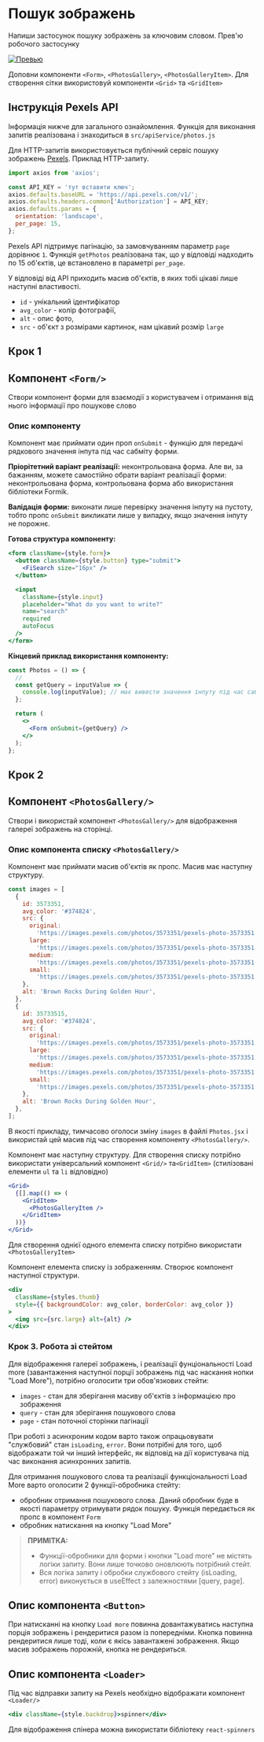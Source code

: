 # Пошук зображень

Напиши застосунок пошуку зображень за ключовим словом. Прев'ю робочого застосунку

[![Превью](https://i.gyazo.com/76384ee7d41664406ee52acb77351f07.jpg)](https://gyazo.com/76384ee7d41664406ee52acb77351f07)

Доповни компоненти `<Form>`, `<PhotosGallery>`, `<PhotosGalleryItem>`. Для
створення сітки використовуй компоненти `<Grid>` та `<GridItem>`

## Інструкція Pexels API

Інформація нижче для загального ознайомлення. Функція для виконання запитів реалізована і знаходиться в `src/apiService/photos.js`

Для HTTP-запитів використовується публічний сервіс пошуку зображень [Pexels](https://www.pexels.com/api/documentation/). Приклад HTTP-запиту.

```js
import axios from 'axios';

const API_KEY = 'тут вставити ключ';
axios.defaults.baseURL = 'https://api.pexels.com/v1/';
axios.defaults.headers.common['Authorization'] = API_KEY;
axios.defaults.params = {
  orientation: 'landscape',
  per_page: 15,
};
```

Pexels API підтримує пагінацію, за замовчуванням параметр `page` дорівнює `1`.
Функція `getPhotos` реалізована так, що у відповіді надходить по 15 об'єктів, це встановлено в параметрі `per_page`.

У відповіді від API приходить масив об'єктів, в яких тобі цікаві лише наступні
властивості.

- `id` - унікальний ідентифікатор
- `avg_color` - колір фотографії,
- `alt` - опис фото,
- `src` - об'єкт з розмірами картинок, нам цікавий розмір `large`

## Крок 1

## Компонент `<Form/>`

Створи компонент форми для взаємодії з користувачем і отримання від нього інформації про пошукове слово

### Опис компоненту

Компонент має приймати один проп `onSubmit` - функцію для передачі рядкового значення інпута під час сабміту форми.

**Пріорітетний варіант реалізації:** неконтрольована форма. Але ви, за бажанням, можете самостійно обрати варіант реалізації форми: неконтрольована форма, контрольована форма або використання бібліотеки Formik.

**Валідація форми:** виконати лише перевірку значення інпуту на пустоту, тобто пропс `onSubmit` викликати лише у випадку, якщо значення інпуту не порожнє.

**Готова структура компоненту:**

```jsx
<form className={style.form}>
  <button className={style.button} type="submit">
    <FiSearch size="16px" />
  </button>

  <input
    className={style.input}
    placeholder="What do you want to write?"
    name="search"
    required
    autoFocus
  />
</form>
```

**Кінцевий приклад використання компоненту:**

```jsx
const Photos = () => {
  //
  const getQuery = inputValue => {
    console.log(inputValue); // має вивести значення інпуту під час сабміту форми
  };

  return (
    <>
      <Form onSubmit={getQuery} />
    </>
  );
};
```

## Крок 2

## Компонент `<PhotosGallery/>`

Створи і використай компонент `<PhotosGallery/>` для відображення галереї зображень на сторінці.

### Опис компонента списку `<PhotosGallery/>`

Компонент має приймати масив об'єктів як пропс. Масив має наступну структуру.

```javascript
const images = [
  {
    id: 3573351,
    avg_color: '#374824',
    src: {
      original:
        'https://images.pexels.com/photos/3573351/pexels-photo-3573351.png',
      large:
        'https://images.pexels.com/photos/3573351/pexels-photo-3573351.png?auto=compress&cs=tinysrgb&h=650&w=940',
      medium:
        'https://images.pexels.com/photos/3573351/pexels-photo-3573351.png?auto=compress&cs=tinysrgb&h=350',
      small:
        'https://images.pexels.com/photos/3573351/pexels-photo-3573351.png?auto=compress&cs=tinysrgb&h=130',
    },
    alt: 'Brown Rocks During Golden Hour',
  },
  {
    id: 35733515,
    avg_color: '#374824',
    src: {
      original:
        'https://images.pexels.com/photos/3573351/pexels-photo-3573351.png',
      large:
        'https://images.pexels.com/photos/3573351/pexels-photo-3573351.png?auto=compress&cs=tinysrgb&h=650&w=940',
      medium:
        'https://images.pexels.com/photos/3573351/pexels-photo-3573351.png?auto=compress&cs=tinysrgb&h=350',
      small:
        'https://images.pexels.com/photos/3573351/pexels-photo-3573351.png?auto=compress&cs=tinysrgb&h=130',
    },
    alt: 'Brown Rocks During Golden Hour',
  },
];
```

В якості прикладу, тимчасово оголоси зміну `images` в файлі `Photos.jsx` і використай цей масив під час створення компоненту `<PhotosGallery/>`.

Компонент має наступну структуру. Для створення списку потрібно використати універсальний компонент `<Grid/>` та`<GridItem>` (стилізовані елементи `ul` та `li` відповідно)

```jsx
<Grid>
  {[].map(() => (
    <GridItem>
      <PhotosGalleryItem />
    </GridItem>
  ))}
</Grid>
```

Для створення однієї одного елемента списку потрібно використати `<PhotosGalleryItem>`

Компонент елемента списку із зображенням. Створює компонент наступної структури.

```jsx
<div
  className={styles.thumb}
  style={{ backgroundColor: avg_color, borderColor: avg_color }}
>
  <img src={src.large} alt={alt} />
</div>
```

### Крок 3. Робота зі стейтом

Для відображення галереї зображень, і реалізації фунціональності Load more (завантаження наступної порції зображень під час наскання нопки "Load More"), потрібно оголосити три обов'язкових стейти:

- `images` - стан для зберігання масиву об'єктів з інформацією про зображення
- `query` - стан для зберігання пошукового слова
- `page` - стан поточної сторінки пагінації

При роботі з асинхроним кодом варто також опрацьовувати "службовий" стан `isLoading`, `error`. Вони потрібні для того, щоб відображати той чи інший інтерфейс, як відповід на дії користувача під час виконання асинхронних запитів.

Для отримання пошукового слова та реалізації функціональності Load More варто оголосити 2 функції-обробника стейту:

- обробник отримання пошукового слова. Даний обробник буде в якості параметру отримувати рядок пошуку. Функція передається як пропс в компонент `Form`
- обробник натискання на кнопку "Load More"

> **ПРИМІТКА:**
>
> - Функції-обробники для форми і кнопки "Load more" не містять логіки запиту. Вони лише точково оновлюють потрібний стейт.
> - Вся логіка запиту і обробки службового стейту (isLoading, error) виконується в useEffect з залежностями [query, page].

## Опис компонента `<Button>`

При натисканні на кнопку `Load more` повинна довантажуватись наступна порція зображень і рендеритися разом із попередніми. Кнопка повинна рендеритися лише тоді, коли є якісь завантажені зображення. Якщо масив зображень порожній, кнопка
не рендериться.

## Опис компонента `<Loader>`

Під час відправки запиту на Pexels необхідно відображати компонент `<Loader/>`

```jsx
<div className={style.backdrop}>spinner</div>
```

Для відображення спінера можна використати бібліотеку `react-spinners`
